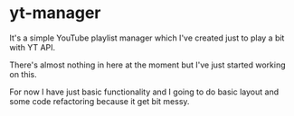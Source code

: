 yt-manager
==========

It's a simple YouTube playlist manager which I've created just to play a bit with YT API.

There's almost nothing in here at the moment but I've just started working on this.

For now I have just basic functionality and I going to do basic layout and some code refactoring because it get bit messy.
